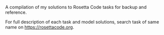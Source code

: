 A compilation of my solutions to Rosetta Code tasks for backup and reference. 

For full description of each task and model solutions, search task of same name on https://rosettacode.org.  
